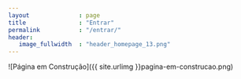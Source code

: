 ```yaml
---
layout              : page
title               : "Entrar"
permalink           : "/entrar/"
header:
   image_fullwidth  : "header_homepage_13.png"
---
```


![Página em Construção]({{ site.urlimg }}pagina-em-construcao.png) 